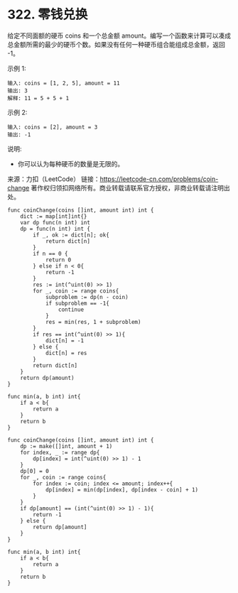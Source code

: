 # 322. 零钱兑换

给定不同面额的硬币 coins 和一个总金额 amount。编写一个函数来计算可以凑成总金额所需的最少的硬币个数。如果没有任何一种硬币组合能组成总金额，返回 -1。

示例 1:

```text
输入: coins = [1, 2, 5], amount = 11
输出: 3
解释: 11 = 5 + 5 + 1
```

示例 2:

```text
输入: coins = [2], amount = 3
输出: -1
```

说明:

- 你可以认为每种硬币的数量是无限的。

来源：力扣（LeetCode）
链接：<https://leetcode-cn.com/problems/coin-change>
著作权归领扣网络所有。商业转载请联系官方授权，非商业转载请注明出处。

```golang
func coinChange(coins []int, amount int) int {
    dict := map[int]int{}
    var dp func(n int) int
    dp = func(n int) int {
        if _, ok := dict[n]; ok{
            return dict[n]
        }
        if n == 0 {
            return 0
        } else if n < 0{
            return -1
        }
        res := int(^uint(0) >> 1)
        for _, coin := range coins{
            subproblem := dp(n - coin)
            if subproblem == -1{
                continue
            }
            res = min(res, 1 + subproblem)
        }
        if res == int(^uint(0) >> 1){
            dict[n] = -1
        } else {
            dict[n] = res
        }
        return dict[n]
    }
    return dp(amount)
}

func min(a, b int) int{
    if a < b{
        return a
    }
    return b
}
```

```golang
func coinChange(coins []int, amount int) int {
    dp := make([]int, amount + 1)
    for index, _ := range dp{
        dp[index] = int(^uint(0) >> 1) - 1
    }
    dp[0] = 0
    for _, coin := range coins{
        for index := coin; index <= amount; index++{
            dp[index] = min(dp[index], dp[index - coin] + 1)
        }
    }
    if dp[amount] == (int(^uint(0) >> 1) - 1){
        return -1
    } else {
        return dp[amount]
    }
}

func min(a, b int) int{
    if a < b{
        return a
    }
    return b
}
```
